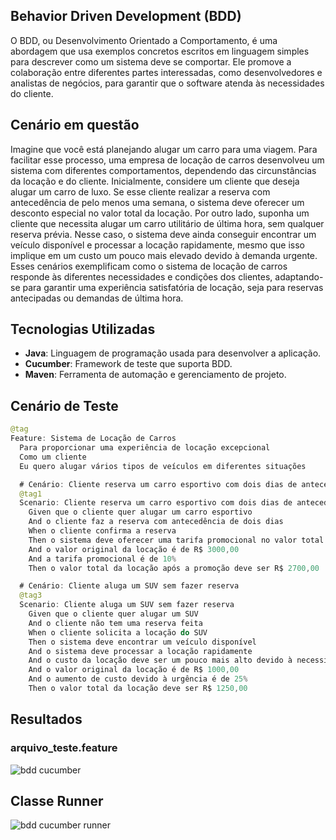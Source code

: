 ## Behavior Driven Development (BDD)
O BDD, ou Desenvolvimento Orientado a Comportamento, é uma abordagem que usa exemplos concretos escritos em linguagem simples para descrever como um sistema deve se comportar. Ele promove a colaboração entre diferentes partes interessadas, como desenvolvedores e analistas de negócios, para garantir que o software atenda às necessidades do cliente.

## Cenário em questão
Imagine que você está planejando alugar um carro para uma viagem. Para facilitar esse processo, uma empresa de locação de carros desenvolveu um sistema com diferentes comportamentos, dependendo das circunstâncias da locação e do cliente.
Inicialmente, considere um cliente que deseja alugar um carro de luxo. Se esse cliente realizar a reserva com antecedência de pelo menos uma semana, o sistema deve oferecer um desconto especial no valor total da locação. Por outro lado, suponha um cliente que necessita alugar um carro utilitário de última hora, sem qualquer reserva prévia. Nesse caso, o sistema deve ainda conseguir encontrar um veículo disponível e processar a locação rapidamente, mesmo que isso implique em um custo um pouco mais elevado devido à demanda urgente.
Esses cenários exemplificam como o sistema de locação de carros responde às diferentes necessidades e condições dos clientes, adaptando-se para garantir uma experiência satisfatória de locação, seja para reservas antecipadas ou demandas de última hora.

## Tecnologias Utilizadas

- **Java**: Linguagem de programação usada para desenvolver a aplicação.
- **Cucumber**: Framework de teste que suporta BDD.
- **Maven**: Ferramenta de automação e gerenciamento de projeto.

## Cenário de Teste
~~~java
@tag
Feature: Sistema de Locação de Carros
  Para proporcionar uma experiência de locação excepcional
  Como um cliente
  Eu quero alugar vários tipos de veículos em diferentes situações

  # Cenário: Cliente reserva um carro esportivo com dois dias de antecedência
  @tag1
  Scenario: Cliente reserva um carro esportivo com dois dias de antecedência
    Given que o cliente quer alugar um carro esportivo
    And o cliente faz a reserva com antecedência de dois dias
    When o cliente confirma a reserva
    Then o sistema deve oferecer uma tarifa promocional no valor total da locação
    And o valor original da locação é de R$ 3000,00
    And a tarifa promocional é de 10%
    Then o valor total da locação após a promoção deve ser R$ 2700,00

  # Cenário: Cliente aluga um SUV sem fazer reserva
  @tag3
  Scenario: Cliente aluga um SUV sem fazer reserva
    Given que o cliente quer alugar um SUV
    And o cliente não tem uma reserva feita
    When o cliente solicita a locação do SUV
    Then o sistema deve encontrar um veículo disponível
    And o sistema deve processar a locação rapidamente
    And o custo da locação deve ser um pouco mais alto devido à necessidade imediata
    And o valor original da locação é de R$ 1000,00
    And o aumento de custo devido à urgência é de 25%
    Then o valor total da locação deve ser R$ 1250,00
~~~
## Resultados
### arquivo_teste.feature
![bdd cucumber](https://github.com/renebttg/AF_BDD_RENE_224032/assets/114888521/76bec7ed-2993-4317-888c-13e55ad81a8a)
## Classe Runner
![bdd cucumber runner](https://github.com/renebttg/AF_BDD_RENE_224032/assets/114888521/a30c3b8d-f465-4953-863b-113fec36cfce)

